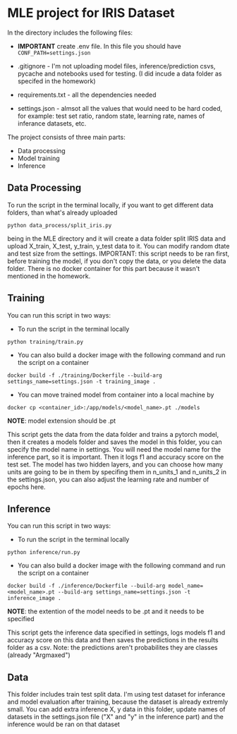 # MLE project for IRIS Dataset

In the directory includes the following files:
* **IMPORTANT** create .env file. In this file you should have `CONF_PATH=settings.json`
  
* .gitignore - I'm not uploading model files, inference/prediction csvs, pycache and notebooks used for testing. (I did incude a data folder as specifed in the homework)
* requirements.txt - all the dependencies needed
* settings.json - almsot all the values that would need to be hard coded, for example: test set ratio, random state, learning rate, names of inferance datasets, etc.
  
The project consists of three main parts: 
* Data processing
* Model training
* Inference

## Data Processing
To run the script in the terminal locally, if you want to get different data folders, than what's already uploaded
```
python data_process/split_iris.py
``` 

being in the MLE directory and it will create a data folder split IRIS data and upload X_train, X_test, y_train, y_test data to it. You can modify random dtate and test size from the settings. IMPORTANT: this script needs to be ran first, before training the model, if you don't copy the data, or you delete the data folder. There is no docker container for this part because it wasn't mentioned in the homework.

## Training
You can run this script in two ways:
* To run the script in the terminal locally
```
python training/train.py
```
* You can also build a docker image with the following command and run the script on a container
```
docker build -f ./training/Dockerfile --build-arg settings_name=settings.json -t training_image .
```
* You can move trained model from container into a local machine by
```
docker cp <container_id>:/app/models/<model_name>.pt ./models
```
**NOTE**: model extension should be .pt

This script gets the data from the data folder and trains a pytorch model, then it creates a models folder and saves the model in this folder, you can specify the model name in settings. You will need the model name for the inference part, so it is important. Then it logs f1 and accuracy score on the test set. The model has two hidden layers, and you can choose how many units are going to be in them by specifing them in n_units_1 and n_units_2 in the settings.json, you can also adjust the learning rate and number of epochs here. 


## Inference
You can run this script in two ways:
* To run the script in the terminal locally
```
python inference/run.py
```
* You can also build a docker image with the following command and run the script on a container
```
docker build -f ./inference/Dockerfile --build-arg model_name=<model_name>.pt --build-arg settings_name=settings.json -t inference_image .
```
**NOTE**: the extention of the model needs to be .pt and it needs to be specified

This script gets the inference data specified in settings, logs models f1 and accuracy score on this data and then saves the predictions in the results folder as a csv. Note: the predictions aren't probabilites they are classes (already "Argmaxed")


## Data
This folder includes train test split data. I'm using test dataset for inferance and model evaluation after training, because the dataset is already extremly small. You can add extra inference X, y data in this folder, update names of datasets in the settings.json file ("X" and "y" in the inference part) and the inference would be ran on that dataset



